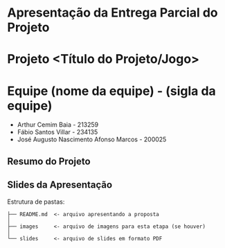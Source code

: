 # Apresentação da Entrega Parcial do Projeto
# Projeto <Título do Projeto/Jogo>
# Equipe (nome da equipe) - (sigla da equipe)
* Arthur Cemim Baia - 213259
* Fábio Santos Villar - 234135
* José Augusto Nascimento Afonso Marcos - 200025
## Resumo do Projeto
## Slides da Apresentação
Estrutura de pastas:
```
├── README.md  <- arquivo apresentando a proposta
│
├── images     <- arquivo de imagens para esta etapa (se houver)
│
└── slides     <- arquivo de slides em formato PDF
```
                  

